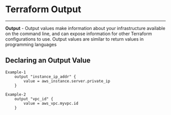 # Terraform Output
---


**Output** - Output values make information about your infrastructure available on the command line, and can expose information for other Terraform configurations to use. Output values are similar to return values in programming languages

## Declaring an Output Value
    Example-1
        output "instance_ip_addr" {
            value = aws_instance.server.private_ip
        }

    Example-2
        output "vpc_id" {
            value = aws_vpc.myvpc.id
        }
    
